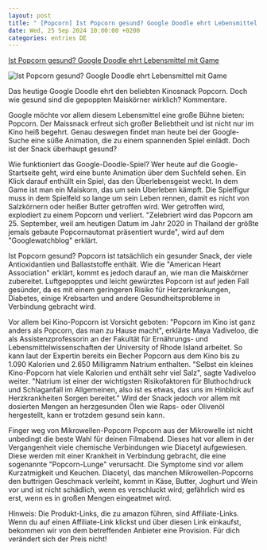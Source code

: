 ```yaml
---
layout: post
title: " [Popcorn] Ist Popcorn gesund? Google Doodle ehrt Lebensmittel mit Game"
date: Wed, 25 Sep 2024 10:00:00 +0200
categories: entries DE
---
```

[Ist Popcorn gesund? Google Doodle ehrt Lebensmittel mit Game](https://k.at/daily-life-explainer/popcorn-gesund/402952244)

![Ist Popcorn gesund? Google Doodle ehrt Lebensmittel mit Game](https://image.k.at/images/facebook/8520406/popcorn-brain.jpg)

Das heutige Google Doodle ehrt den beliebten Kinosnack Popcorn. Doch wie gesund sind die gepoppten Maiskörner wirklich? Kommentare.

Google möchte vor allem diesem Lebensmittel eine große Bühne bieten: Popcorn. Der Maissnack erfreut sich großer Beliebtheit und ist nicht nur im Kino heiß begehrt. Genau deswegen findet man heute bei der Google-Suche eine süße Animation, die zu einem spannenden Spiel einlädt. Doch ist der Snack überhaupt gesund?

Wie funktioniert das Google-Doodle-Spiel? Wer heute auf die Google-Startseite geht, wird eine bunte Animation über dem Suchfeld sehen. Ein Klick darauf enthüllt ein Spiel, das den Überlebensgeist weckt. In dem Game ist man ein Maiskorn, das um sein Überleben kämpft. Die Spielfigur muss in dem Spielfeld so lange um sein Leben rennen, damit es nicht von Salzkörnern oder heißer Butter getroffen wird. Wer getroffen wird, explodiert zu einem Popcorn und verliert. "Zelebriert wird das Popcorn am 25. September, weil am heutigen Datum im Jahr 2020 in Thailand der größte jemals gebaute Popcornautomat präsentiert wurde", wird auf dem "Googlewatchblog" erklärt.

Ist Popcorn gesund? Popcorn ist tatsächlich ein gesunder Snack, der viele Antioxidantien und Ballaststoffe enthält. Wie die "American Heart Association" erklärt, kommt es jedoch darauf an, wie man die Maiskörner zubereitet. Luftgepopptes und leicht gewürztes Popcorn ist auf jeden Fall gesünder, da es mit einem geringeren Risiko für Herzerkrankungen, Diabetes, einige Krebsarten und andere Gesundheitsprobleme in Verbindung gebracht wird.

Vor allem bei Kino-Popcorn ist Vorsicht geboten: "Popcorn im Kino ist ganz anders als Popcorn, das man zu Hause macht", erklärte Maya Vadiveloo, die als Assistenzprofessorin an der Fakultät für Ernährungs- und Lebensmittelwissenschaften der University of Rhode Island arbeitet. So kann laut der Expertin bereits ein Becher Popcorn aus dem Kino bis zu 1.090 Kalorien und 2.650 Milligramm Natrium enthalten. "Selbst ein kleines Kino-Popcorn hat viele Kalorien und enthält sehr viel Salz", sagte Vadiveloo weiter. "Natrium ist einer der wichtigsten Risikofaktoren für Bluthochdruck und Schlaganfall im Allgemeinen, also ist es etwas, das uns im Hinblick auf Herzkrankheiten Sorgen bereitet." Wird der Snack jedoch vor allem mit dosierten Mengen an herzgesunden Ölen wie Raps- oder Olivenöl hergestellt, kann er trotzdem gesund sein kann.

Finger weg von Mikrowellen-Popcorn Popcorn aus der Mikrowelle ist nicht unbedingt die beste Wahl für deinen Filmabend. Dieses hat vor allem in der Vergangenheit viele chemische Verbindungen wie Diacetyl aufgewiesen. Diese werden mit einer Krankheit in Verbindung gebracht, die eine sogenannte "Popcorn-Lunge" verursacht. Die Symptome sind vor allem Kurzatmigkeit und Keuchen. Diacetyl, das manchen Mikrowellen-Popcorns den buttrigen Geschmack verleiht, kommt in Käse, Butter, Joghurt und Wein vor und ist nicht schädlich, wenn es verschluckt wird; gefährlich wird es erst, wenn es in großen Mengen eingeatmet wird.

Hinweis: Die Produkt-Links, die zu amazon führen, sind Affiliate-Links. Wenn du auf einen Affiliate-Link klickst und über diesen Link einkaufst, bekommen wir von dem betreffenden Anbieter eine Provision. Für dich verändert sich der Preis nicht!

